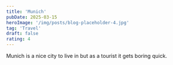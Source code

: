 ```yaml
---
title: 'Munich'
pubDate: 2025-03-15
heroImage: '/img/posts/blog-placeholder-4.jpg'
tag: 'Travel'
draft: false
rating: 4
---
```


Munich is a nice city to live in but as a tourist it gets boring quick.
